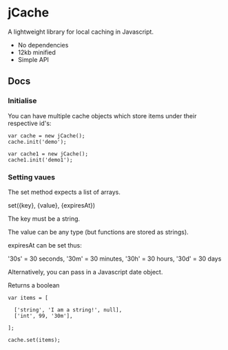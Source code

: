 # jCache

A lightweight library for local caching in Javascript.

- No dependencies
- 12kb minified
- Simple API

## Docs

### Initialise

You can have multiple cache objects which store items under their respective id's:

```
var cache = new jCache();
cache.init('demo');

var cache1 = new jCache();
cache1.init('demo1');
```

### Setting vaues

The set method expects a list of arrays.

set({key}, {value}, {expiresAt})

The key must be a string.

The value can be any type (but functions are stored as strings).

expiresAt can be set thus:

  '30s' = 30 seconds, 
  '30m' = 30 minutes, 
  '30h' = 30 hours, 
  '30d' = 30 days
 
 Alternatively, you can pass in a Javascript date object.

Returns a boolean

```
var items = [

  ['string', 'I am a string!', null],
  ['int', 99, '30m'],

];

cache.set(items);
```
